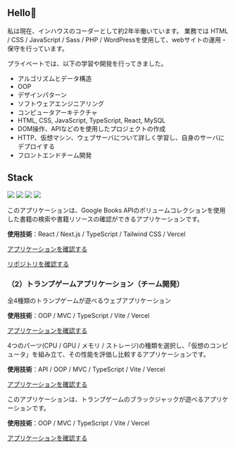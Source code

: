 ## Hello👋 

私は現在、インハウスのコーダーとして約2年半働いています。
業務では HTML / CSS / JavaScript / Sass / PHP / WordPressを使用して、webサイトの運用・保守を行っています。

プライベートでは、以下の学習や開発を行ってきました。
- アルゴリズムとデータ構造
- OOP
- デザインパターン
- ソフトウェアエンジニアリング
- コンピュータアーキテクチャ
- HTML, CSS, JavaScript, TypeScript, React, MySQL
- DOM操作、APIなどのを使用したプロジェクトの作成
- HTTP、仮想マシン、ウェブサーバについて詳しく学習し、自身のサーバにデプロイする
- フロントエンドチーム開発

## Stack
![](https://img.shields.io/badge/Code-JavaScript-informational?style=flat&color=informational&logo=javascript)
![](https://img.shields.io/badge/Code-TypeScript-informational?style=flat&color=informational&logo=typescript)
![](https://img.shields.io/badge/Code-React-informational?style=flat&color=informational&logo=react)
![](https://img.shields.io/badge/Code-Next.js-informational?style=flat&color=informational&logo=next.js)



このアプリケーションは、Google Books APIのボリュームコレクションを使用した書籍の検索や書籍リソースの確認ができるアプリケーションです。

**使用技術**：React / Next.js / TypeScript / Tailwind CSS / Vercel

<a href="https://book-app-roan.vercel.app">アプリケーションを確認する</a>

<a href="https://github.com/daxchx/book-search">リポジトリを確認する</a>

### （2）トランプゲームアプリケーション（チーム開発）



全4種類のトランプゲームが遊べるウェブアプリケーション

**使用技術**：OOP / MVC / TypeScript / Vite / Vercel

<a href="https://playing-card-mu.vercel.app">アプリケーションを確認する</a>



4つのパーツ(CPU / GPU / メモリ / ストレージ)の種類を選択し、「仮想のコンピュータ」を組み立て、その性能を評価し比較するアプリケーションです。

**使用技術**：API / OOP / MVC / TypeScript / Vite / Vercel

<a href="https://computer-builder-beta.vercel.app">アプリケーションを確認する</a>



このアプリケーションは、トランプゲームのブラックジャックが遊べるアプリケーションです。

**使用技術**：OOP / MVC / TypeScript / Vite / Vercel

<a href="https://blackjack-neon-nine.vercel.app">アプリケーションを確認する</a>
